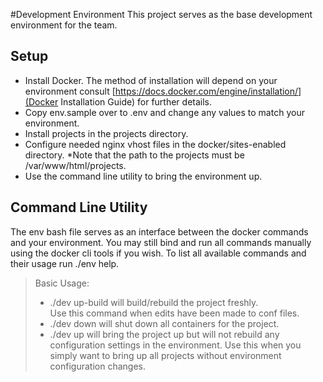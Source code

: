 #Development Environment
This project serves as the base development environment for the team.

## Setup
- Install Docker.  The method of installation will depend on your environment
consult [https://docs.docker.com/engine/installation/](Docker Installation Guide)
for further details.
- Copy env.sample over to .env and change any values to match your environment.
- Install projects in the projects directory.
- Configure needed nginx vhost files in the docker/sites-enabled directory.
*Note that the path to the projects must be /var/www/html/projects.
- Use the command line utility to bring the environment up.

## Command Line Utility
The env bash file serves as an interface between the docker commands
and your environment.  You may still bind and run all commands manually
using the docker cli tools if you wish.  To list all available commands
and their usage run ./env help.

>Basic Usage:
>- ./dev up-build will build/rebuild the project freshly.  
Use this command when edits have been made to conf files.
>- ./dev down will shut down all containers for the project.
>- ./dev up will bring the project up but will not rebuild any
configuration settings in the environment.  Use this when you
simply want to bring up all projects without environment configuration
changes.
